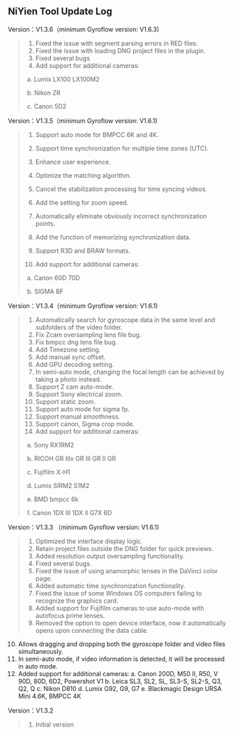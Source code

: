 ## NiYien Tool Update Log
Version：V1.3.6（minimum Gyroflow version: V1.6.3)
>1. Fixed the issue with segment parsing errors in RED files.
>2. Fixed the issue with loading DNG project files in the plugin.
>3. Fixed several bugs
>4. Add support for additional cameras:
>
>​	a. Lumix LX100 LX100M2
>
>​	b. Nikon ZR
>
>​	c. Canon 5D2

Version：V1.3.5（minimum Gyroflow version: V1.6.1)

>1. Support auto mode for BMPCC 6K and 4K.
>
>2. Support time synchronization for multiple time zones (UTC).
>
>3. Enhance user experience.
>4. Optimize the matching algorithm.
>
>5. Cancel the stabilization processing for time syncing videos.
>6. Add the setting for zoom speed.
>7. Automatically eliminate obviously incorrect synchronization points.
>8. Add the function of memorizing  synchronization data.
>9. Support R3D and BRAW formats.
>10. Add support for additional cameras:
>
>​	a. Canon 60D 70D
>
>​	b. SIGMA BF

Version：V1.3.4（minimum Gyroflow version: V1.6.1)
>1. Automatically search for gyroscope data in the same level and subfolders of the video folder.
>2. Fix Zcam oversampling lens file bug.
>3. Fix bmpcc dng lens file bug.
>4. Add Timezone setting.
>5. Add manual sync offset.
>6. Add GPU decoding setting.
>7. In semi-auto mode, changing the focal length can be achieved by taking a photo instead.
>8. Support Z cam auto-mode.
>9. Support Sony electrical zoom.
>10. Support static zoom.
>11. Support auto mode for sigma fp.
>12. Support manual smoothness.
>13. Support canon, Sigma crop mode.
>14. Add support for additional cameras:
>
>​	a. Sony RX1RM2
>
>​	b. RICOH GR IIIx GR III GR II GR
>
>​	c. Fujifilm X-H1
>
>​	d. Lumix SIRM2 S1M2
>
>​	e. BMD bmpcc 6k
>
>​	f. Canon 1DX III 1DX II G7X 6D

Version：V1.3.3 （minimum Gyroflow version: V1.6.1)

>1. Optimized the interface display logic.
>2. Retain project files outside the DNG folder for quick previews.
>3. Added resolution output oversampling functionality.
>4. Fixed several bugs.
>5. Fixed the issue of using anamorphic lenses in the DaVinci color page.
>6. Added automatic time synchronization functionality.
>7. Fixed the issue of some Windows OS computers failing to recognize the graphics card.
>8. Added support for Fujifilm cameras to use auto-mode with autofocus prime lenses.
>9. Removed the option to open device interface, now it automatically opens upon connecting the data cable.
  10. Allows dragging and dropping both the gyroscope folder and video files simultaneously.
  11. In semi-auto mode, if video information is detected, it will be processed in auto mode.
  12. Added support for additional cameras:
         a. Canon 200D, M50 II, R50, V 90D, 80D, 6D2, Powershot V1
         b. Leica SL3, SL2, SL, SL3-S, SL2-S, Q3, Q2, Q
         c. Nikon D810
         d. Lumix G92, G9, G7
         e. Blackmagic Design URSA Mini 4.6K, BMPCC 4K


Version：V1.3.2
>1. Initial version

